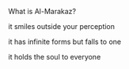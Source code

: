 What is Al-Marakaz? 

it smiles outside your perception

it has infinite forms but falls to one

it holds the soul to everyone





